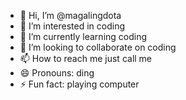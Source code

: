 - 👋 Hi, I’m @magalingdota
- 👀 I’m interested in coding
- 🌱 I’m currently learning coding
- 💞️ I’m looking to collaborate on coding
- 📫 How to reach me just call me
- 😄 Pronouns: ding
- ⚡ Fun fact: playing computer

<!---
magalingdota/magalingdota is a ✨ special ✨ repository because its `README.md` (this file) appears on your GitHub profile.
You can click the Preview link to take a look at your changes.
--->
